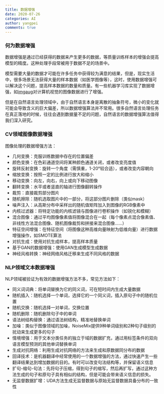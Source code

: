 ```yaml
---
title: 数据增强
date: 2020-07-26
categories: AI
author: yangpei
comments: true
---
```


### 何为数据增强
数据增强是通过已经获得的数据来产生更多的数据，等质量训练样本的增强会提高模型的精度。这种处理手段常被用于数据不足的场景中。

模型需要大量的数据才可能在许多任务中获得较为满意的结果，但是，现实生活中，很多场景无法获得大量的样本数据（如医学图像等），这时，使用数据增强可以解决这个问题，提高样本数据的数量和质量。有一些机器学习库实现了数据增强，如[imgaug](https://github.com/aleju/imgaug)对计算机视觉的图像数据进行了增强。

但是在自然语言处理领域中，由于自然语言本身是离散的抽象符号，微小的变化就可能会导致含义的巨大偏差，所以数据增强算法并不常用。很多自然语言处理任务在真正落地的时候，往往会遇到数据量不足的问题，自然语言的数据增强算法值得我们深入研究。

### CV领域图像数据增强

图像处理的数据增强方法：

- 几何变换：克服训练数据中存在的位置偏差
- 颜色变换：在色彩通道空间将某种颜色通道关闭，或者改变亮度值
- 旋转反射变换：旋转一个角度（需慎重，1-20°较合适），或者改变内容朝向
- 缩放变换：按照一定的比例进行放大和缩小
- 移动变换：向左，向右，向上或向下移动图像
- 翻转变换：水平或者竖直的轴进行图像翻转操作
- 裁剪：直接裁剪部分图片
- 随机擦除：随机选取图片中的一部分，将这部分图片删除（类似mask）
- 噪声注入：从高斯分布中采样出的随机值矩阵加入到图像的RGB像素中
- 内核过滤器：将特定功能的内核滤镜与图像进行卷积操作（如锐化和模糊）
- 混合图像：通过平均图像像素值将图像混合在一起（每个像素点混合像素值、非线性方法混合图像、随机图像裁剪和拼接来混合图像……）
- 特征空间增强：在特征空间（将图像这种高维向量映射为低维向量）进行数据增强操作，如SMOTE算法
- 对抗生成：使用对抗生成样本，提高样本质量
- 基于GAN的数据增强：使用GAN生成模型生成数据
- 神经风格转换：神经网络风格迁移来生成不同风格的数据

### NLP领域文本数据增强

NLP领域被验证为有效的数据增强方法不多，常见方法如下：

- 同义词词典：将单词替换为它的同义词，可在短时间内生成大量数据
- 随机插入：随机选择一个单词，选择它的一个同义词，插入原句子中的随机位置
- 随机交换：随机选择一对单词，交换位置
- 随机删除：随机删除句子中的单词
- 语法树结构替换：通过语法树结构，精准地替换单词
- 加噪：类似于图像领域的加噪，NoiseMix提供9种单词级别和2种句子级别的扰动来生成更多的句子
- 情境增强：用于文本分类任务的独立于域的数据扩充，通过用标签条件的双向语言模型预测的其他单词替换单词
- 生成对抗网络：利用生成对抗网络的方法来生成和原数据同分布的数据
- 回译技术：是机器翻译中经常使用的一个数据增强的方法，通过快速产生一些翻译结果达到增加数据的目的。有时可以改变句法结构等，并保留语义信息
- 扩句-缩句-句法：先将句子压缩，得到句子的缩写，然后再扩写，通过这种方法生成的句子和原句子具有相似的结构，但是可能会带来语义信息的损失。
- 无监督数据扩增：UDA方法生成无监督数据与原始无监督数据具备分布的一致性